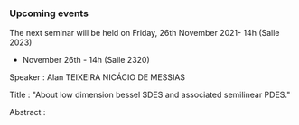 ### Upcoming events

The next seminar will be held on Friday, 26th November 2021- 14h (Salle 2023)




- November 26th - 14h (Salle 2320)

Speaker : Alan TEIXEIRA NICÁCIO DE MESSIAS

Title : "About low dimension bessel SDES and associated semilinear PDES."

Abstract :
